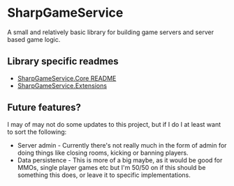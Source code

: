 # SharpGameService

A small and relatively basic library for building game servers and server based game logic.

## Library specific readmes

- [SharpGameService.Core README](./src/SharpGameService/SharpGameService.Core/Documentation/README.md)
- [SharpGameService.Extensions](./src/SharpGameService/SharpGameService.Extensions/Documentation/README.md)

## Future features?

I may of may not do some updates to this project, but if I do I at least want to sort the following:

- Server admin - Currently there's not really much in the form of admin for doing things like closing rooms, kicking or banning players.
- Data persistence - This is more of a big maybe, as it would be good for MMOs, single player games etc but I'm 50/50 on if this should be something this does, or leave it to specific implementations.

